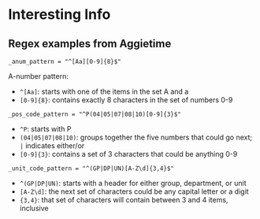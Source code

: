 # Interesting Info

## Regex examples from Aggietime

`_anum_pattern = "^[Aa][0-9]{8}$"`

A-number pattern:

- `^[Aa]`: starts with one of the items in the set A and a
- `[0-9]{8}`: contains exactly 8 characters in the set of numbers 0-9

`_pos_code_pattern = "^P(04|05|07|08|10)[0-9]{3}$"`

- `^P`: starts with P
- `(04|05|07|08|10)`: groups together the five numbers that could go next; `|` indicates either/or
- `[0-9]{3}`: contains a set of 3 characters that could be anything 0-9

`_unit_code_pattern = "^(GP|DP|UN)[A-Z\d]{3,4}$"`

- `^(GP|DP|UN)`: starts with a header for either group, department, or unit
- `[A-Z\d]`: the next set of characters could be any capital letter or a digit
- `{3,4}`: that set of characters will contain between 3 and 4 items, inclusive
